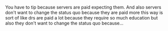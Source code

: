 You have to tip because servers are paid expecting them. And also servers don't want to change the status quo because they are paid more this way is sort of like drs are paid a lot because they require so much education but also they don't want to change the status quo because...

